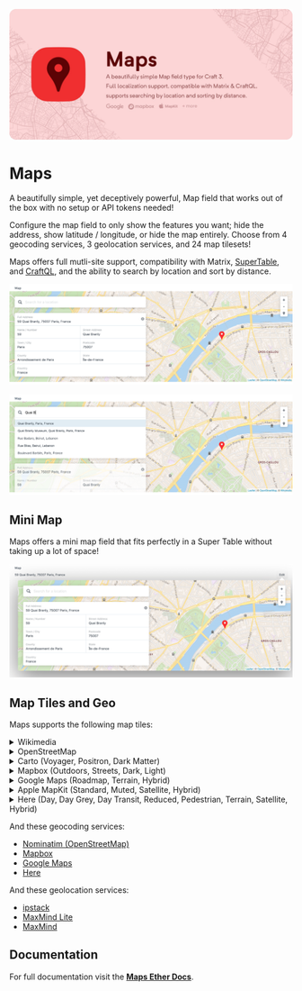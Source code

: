 ![Maps](./resources/imgs/map-banner.jpg)

# Maps

A beautifully simple, yet deceptively powerful, Map field that works out of the 
box with no setup or API tokens needed! 

Configure the map field to only show the features you want; hide the address, 
show latitude / longitude, or hide the map entirely. Choose from 4 geocoding 
services, 3 geolocation services, and 24 map tilesets!

Maps offers full mutli-site support, compatibility with Matrix, 
[SuperTable](https://verbb.io/craft-plugins/super-table/features), and 
[CraftQL](https://plugins.craftcms.com/craftql), and the ability to search by 
location and sort by distance.

![Maps Field](./resources/imgs/normal.png)

![Searching](./resources/imgs/normal-searching.png)

## Mini Map

Maps offers a mini map field that fits perfectly in a Super Table without 
taking up a lot of space!

![Mini](./resources/imgs/mini.png)

## Map Tiles and Geo

Maps supports the following map tiles:

<details>
  <summary>Wikimedia</summary>

  [Wikimedia](https://foundation.wikimedia.org/wiki/Maps_Terms_of_Use) | | | 
  --- | --- | ---  
  ![Wikimedia](./src/web/assets/imgs/wikimedia.png) | <img src="data:image/svg+xml;charset=utf-8,%3Csvg%20xmlns%3D%27http%3A%2F%2Fwww.w3.org%2F2000%2Fsvg%27%20width%3D%27400%27%20height%3D%27400%27%20style%3D%27background%3Atransparent%27%2F%3E" /> | <img src="data:image/svg+xml;charset=utf-8,%3Csvg%20xmlns%3D%27http%3A%2F%2Fwww.w3.org%2F2000%2Fsvg%27%20width%3D%27400%27%20height%3D%27400%27%20style%3D%27background%3Atransparent%27%2F%3E" />
  Wikimedia | | 
</details>
<details>
  <summary>OpenStreetMap</summary>
  
  [OpenStreetMap](https://www.openstreetmap.org) | | | 
  --- | --- | ---
  ![OpenStreetMap](./src/web/assets/imgs/openstreetmap.png) | <img src="data:image/svg+xml;charset=utf-8,%3Csvg%20xmlns%3D%27http%3A%2F%2Fwww.w3.org%2F2000%2Fsvg%27%20width%3D%27400%27%20height%3D%27400%27%20style%3D%27background%3Atransparent%27%2F%3E" /> | <img src="data:image/svg+xml;charset=utf-8,%3Csvg%20xmlns%3D%27http%3A%2F%2Fwww.w3.org%2F2000%2Fsvg%27%20width%3D%27400%27%20height%3D%27400%27%20style%3D%27background%3Atransparent%27%2F%3E" />
  OpenStreetMap | | 
</details>
<details>
  <summary>Carto (Voyager, Positron, Dark Matter)</summary>
 
  [Carto](https://carto.com/location-data-services/basemaps/) | | | 
  --- | --- | ---
  ![Carto Voyager](./src/web/assets/imgs/carto-rastertiles-voyager.png) | ![Carto Positron](./src/web/assets/imgs/carto-light_all.png) | ![Carto Dark Matter](./src/web/assets/imgs/carto-dark_all.png)
  Voyager | Positron | Dark Matter
</details>
<details>
  <summary>Mapbox (Outdoors, Streets, Dark, Light)</summary>

  [Mapbox](https://www.mapbox.com) | | | 
  --- | --- | ---  
  ![Mapbox Outdoors](./src/web/assets/imgs/mapbox-outdoors.png) | ![Mapbox Streets](./src/web/assets/imgs/mapbox-streets.png) | ![Mapbox Dark](./src/web/assets/imgs/mapbox-dark.png)
  Outdoors | Streets | Dark
  ![Mapbox Light](./src/web/assets/imgs/mapbox-light.png) | |
  Light | |
</details>
<details>
  <summary>Google Maps (Roadmap, Terrain, Hybrid)</summary>

  [Google Maps](https://www.google.com/maps) | | | 
  --- | --- | ---  
  ![Google Roadmap](./src/web/assets/imgs/google-roadmap.png) | ![Google Terrain](./src/web/assets/imgs/google-terrain.png) | ![Google Hybrid](./src/web/assets/imgs/google-hybrid.png)
  Roadmap | Terrain | Hybrid
</details>
<details>
  <summary>Apple MapKit (Standard, Muted, Satellite, Hybrid)</summary>

  [Apple MapKit](https://developer.apple.com/maps/mapkitjs/) | | | 
  --- | --- | ---  
  ![MapKit Standard](./src/web/assets/imgs/mapkit-standard.png) | ![MapKit Muted](./src/web/assets/imgs/mapkit-muted.png) | ![MapKit Satellite](./src/web/assets/imgs/mapkit-satellite.png)
  Standard | Muted | Satellite
  ![MapKit Hybrid](./src/web/assets/imgs/mapkit-hybrid.png) | |
  Hybrid | |  
</details>
<details>
  <summary>Here (Day, Day Grey, Day Transit, Reduced, Pedestrian, Terrain, Satellite, Hybrid)</summary>
  
  [Here](https://www.here.com/) | | | 
  --- | --- | ---
  ![Here Day](./src/web/assets/imgs/here-normal-day.png) | ![Here Day Grey](./src/web/assets/imgs/here-normal-day-grey.png) | ![Here Day Transit](./src/web/assets/imgs/here-normal-day-transit.png)
  Day | Day Grey | Day Transit
  ![Here Reduced](./src/web/assets/imgs/here-reduced-day.png) | ![Here Pedestrian](./src/web/assets/imgs/here-pedestrian-day.png) | ![Here Terrain](./src/web/assets/imgs/here-terrain-day.png)
  Reduced | Pedestrian | Terrain
  ![Here Satellite](./src/web/assets/imgs/here-satellite-day.png) | ![Here Hybrid](./src/web/assets/imgs/here-hybrid-day.png) |
  Satellite | Hybrid |
</details>

  
And these geocoding services:

- [Nominatim (OpenStreetMap)](https://nominatim.openstreetmap.org/)
- [Mapbox](https://www.mapbox.com/)
- [Google Maps](https://www.google.com/maps)
- [Here](https://www.here.com/)

And these geolocation services:
- [ipstack](https://ipstack.com/)
- [MaxMind Lite](https://dev.maxmind.com/geoip/geoip2/geolite2/)
- [MaxMind](https://maxmind.com/)

## Documentation
For full documentation visit the 
**[Maps Ether Docs](https://docs.ethercreative.co.uk/maps)**.
